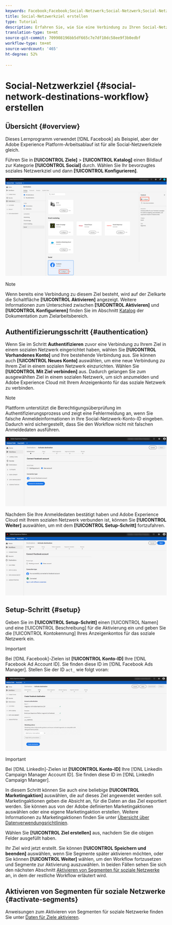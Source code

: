 ```yaml
---
keywords: Facebook;Facebook;Social-Netzwerk;Social-Netzwerk;Social-Netzwerkauthentifizierung;Social-Netzwerkauthentifizierung
title: Social-Netzwerkziel erstellen
type: Tutorial
description: Erfahren Sie, wie Sie eine Verbindung zu Ihren Social-Netzwerk-Anzeigenkonten in Adobe Experience Platform herstellen.
translation-type: tm+mt
source-git-commit: 709908196bb5df665c7e7df10dc58ee9f3b0edbf
workflow-type: tm+mt
source-wordcount: '465'
ht-degree: 52%

---
```



# Social-Netzwerkziel {#social-network-destinations-workflow} erstellen

## Übersicht {#overview}

Dieses Lernprogramm verwendet [!DNL Facebook] als Beispiel, aber der Adobe Experience Platform-Arbeitsablauf ist für alle Social-Netzwerkziele gleich.

Führen Sie in **[!UICONTROL Ziele]** > **[!UICONTROL Katalog]** einen Bildlauf zur Kategorie **[!UICONTROL Social]** durch. Wählen Sie Ihr bevorzugtes soziales Netzwerkziel und dann **[!UICONTROL Konfigurieren]**.

![Verbindung zum sozialen Netzwerk-Ziel](../../assets/catalog/social/workflow/catalog.png)

>[!NOTE]
>
>Wenn bereits eine Verbindung zu diesem Ziel besteht, wird auf der Zielkarte die Schaltfläche **[!UICONTROL Aktivieren]** angezeigt. Weitere Informationen zum Unterschied zwischen **[!UICONTROL Aktivieren]** und **[!UICONTROL Konfigurieren]** finden Sie im Abschnitt [Katalog](../../ui/destinations-workspace.md#catalog) der Dokumentation zum Zielarbeitsbereich.

## Authentifizierungsschritt {#authentication}

Wenn Sie im Schritt **Authentifizieren** zuvor eine Verbindung zu Ihrem Ziel in einem sozialen Netzwerk eingerichtet haben, wählen Sie **[!UICONTROL Vorhandenes Konto]** und Ihre bestehende Verbindung aus. Sie können auch **[!UICONTROL Neues Konto]** auswählen, um eine neue Verbindung zu Ihrem Ziel in einem sozialen Netzwerk einzurichten. Wählen Sie **[!UICONTROL Mit Ziel verbinden]** aus. Dadurch gelangen Sie zum ausgewählten Ziel in einem sozialen Netzwerk, um sich anzumelden und Adobe Experience Cloud mit Ihrem Anzeigenkonto für das soziale Netzwerk zu verbinden.

>[!NOTE]
>
>Plattform unterstützt die Berechtigungsüberprüfung im Authentifizierungsprozess und zeigt eine Fehlermeldung an, wenn Sie falsche Anmeldeinformationen in Ihre Social-Netzwerk-Konto-ID eingeben. Dadurch wird sichergestellt, dass Sie den Workflow nicht mit falschen Anmeldedaten ausführen.

![Verbindung zum Ziel in einem sozialen Netzwerk herstellen – Authentifizierungsschritt](../../assets/catalog/social/workflow/pre-connect.png)

Nachdem Sie Ihre Anmeldedaten bestätigt haben und Adobe Experience Cloud mit Ihrem sozialen Netzwerk verbunden ist, können Sie **[!UICONTROL Weiter]** auswählen, um mit dem **[!UICONTROL Setup-Schritt]** fortzufahren.

![Anmeldedaten bestätigt](../../assets/catalog/social/workflow/post-connect.png)

## Setup-Schritt {#setup}

Geben Sie im **[!UICONTROL Setup-Schritt]** einen [!UICONTROL Namen] und eine [!UICONTROL Beschreibung] für die Aktivierung ein und geben Sie die [!UICONTROL Kontokennung] Ihres Anzeigenkontos für das soziale Netzwerk ein.

>[!IMPORTANT]
>
> Bei [!DNL Facebook]-Zielen ist **[!UICONTROL Konto-ID]** Ihre [!DNL Facebook Ad Account ID]. Sie finden diese ID im [!DNL Facebook Ads Manager]. Stellen Sie der ID `act_` wie folgt voran:

![Verbindung zum Ziel in einem sozialen Netzwerk herstellen – Setup-Schritt](../../assets/catalog/social/workflow/setup.png)

>[!IMPORTANT]
>
> Bei [!DNL LinkedIn]-Zielen ist **[!UICONTROL Konto-ID]** Ihre [!DNL LinkedIn Campaign Manager Account ID]. Sie finden diese ID im [!DNL LinkedIn Campaign Manager].

In diesem Schritt können Sie auch eine beliebige **[!UICONTROL Marketingaktion]** auswählen, die auf dieses Ziel angewendet werden soll. Marketingaktionen geben die Absicht an, für die Daten an das Ziel exportiert werden. Sie können aus von der Adobe definierten Marketingaktionen auswählen oder eine eigene Marketingaktion erstellen. Weitere Informationen zu Marketingaktionen finden Sie unter [Übersicht über Datenverwendungsrichtlinien](../../../data-governance/policies/overview.md).

Wählen Sie **[!UICONTROL Ziel erstellen]** aus, nachdem Sie die obigen Felder ausgefüllt haben.

Ihr Ziel wird jetzt erstellt. Sie können **[!UICONTROL Speichern und beenden]** auswählen, wenn Sie Segmente später aktivieren möchten, oder Sie können **[!UICONTROL Weiter]** wählen, um den Workflow fortzusetzen und Segmente zur Aktivierung auszuwählen. In beiden Fällen sehen Sie sich den nächsten Abschnitt [Aktivieren von Segmenten für soziale Netzwerke](#activate-segments) an, in dem der restliche Workflow erläutert wird.

## Aktivieren von Segmenten für soziale Netzwerke {#activate-segments}

Anweisungen zum Aktivieren von Segmenten für soziale Netzwerke finden Sie unter [Daten für Ziele aktivieren](../../ui/activate-destinations.md).